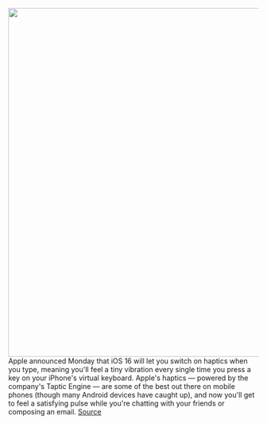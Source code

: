 <img src='https://cdn.vox-cdn.com/thumbor/E4hFZ2wMzdOEu2JzJLaWDBx6cK8=/0x0:2040x1360/1200x800/filters:focal(857x517:1183x843)/cdn.vox-cdn.com/uploads/chorus_image/image/70949407/akrales_201017_4238_0143.0.0.jpg' width='700px' /><br/>
Apple announced Monday that iOS 16 will let you switch on haptics when you type, meaning you'll feel a tiny vibration every single time you press a key on your iPhone's virtual keyboard. Apple's haptics — powered by the company's Taptic Engine — are some of the best out there on mobile phones (though many Android devices have caught up), and now you'll get to feel a satisfying pulse while you're chatting with your friends or composing an email.
<a href='https://www.theverge.com/2022/6/6/23157083/apple-ios-16-haptic-feedback-iphone-keyboard'> Source <a/>